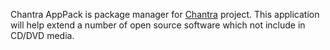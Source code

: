 Chantra AppPack is package manager for [Chantra](http://code.google.com/p/chantra/) project. This application will help extend a number of open source software which not include in CD/DVD media.